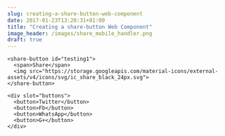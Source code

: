 ```yaml
---
slug: creating-a-share-button-web-component
date: 2017-01-23T13:20:31+01:00
title: "Creating a share-button Web Component"
image_header: /images/share_mobile_handler.png
draft: true
---
```




    <share-button id="testing1">
      <span>Share</span>
      <img src="https://storage.googleapis.com/material-icons/external-assets/v4/icons/svg/ic_share_black_24px.svg">
    </share-button>

    <div slot="buttons">
      <button>Twitter</button>
      <button>Fb</button>
      <button>WhatsApp</button>
      <button>G+</button>
    </div>

    